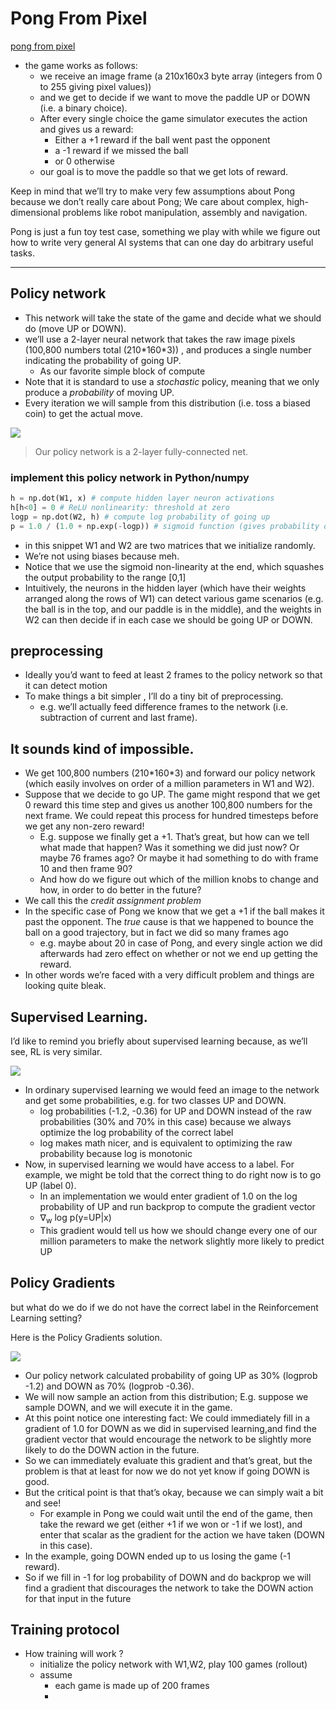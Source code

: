 

# Pong From Pixel 

[pong from pixel](http://karpathy.github.io/2016/05/31/rl/)

 - the game works as follows:
    - we receive an image frame (a 210x160x3 byte array (integers from 0 to 255 giving pixel values)) 
    - and we get to decide if we want to move the paddle UP or DOWN (i.e. a binary choice). 
    - After every single choice the game simulator executes the action and gives us a reward: 
        - Either a +1 reward if the ball went past the opponent
        - a -1 reward if we missed the ball
        - or 0 otherwise
    - our goal is to move the paddle so that we get lots of reward.

Keep in mind that we’ll try to make very few assumptions about Pong because we  don’t really care about Pong; We care about complex, high-dimensional problems like robot manipulation, assembly and navigation.

Pong is just a fun toy test case, something we play with while we figure out how to write very general AI systems that can one day do arbitrary useful tasks.

---

## Policy network

 - This network will take the state of the game and decide what we should do (move UP or DOWN). 
 - we’ll use a 2-layer neural network that takes the raw image pixels (100,800 numbers total (210\*160\*3)) , and produces a single number indicating the probability of going UP. 
    - As our favorite simple block of compute
 - Note that it is standard to use a *stochastic* policy, meaning that we only produce a *probability* of moving UP.
 - Every iteration we will sample from this distribution (i.e. toss a biased coin) to get the actual move. 


![](https://raw.githubusercontent.com/mebusy/notes/master/imgs/pong_policy_2layer_network.png)

> Our policy network is a 2-layer fully-connected net.

### implement this policy network in Python/numpy

```python
h = np.dot(W1, x) # compute hidden layer neuron activations
h[h<0] = 0 # ReLU nonlinearity: threshold at zero
logp = np.dot(W2, h) # compute log probability of going up
p = 1.0 / (1.0 + np.exp(-logp)) # sigmoid function (gives probability of going up)>]
```

 - in this snippet W1 and W2 are two matrices that we initialize randomly. 
 - We’re not using biases because meh.
 - Notice that we use the sigmoid non-linearity at the end, which squashes the output probability to the range [0,1]
 - Intuitively, the neurons in the hidden layer (which have their weights arranged along the rows of W1) can detect various game scenarios (e.g. the ball is in the top, and our paddle is in the middle), and the weights in W2 can then decide if in each case we should be going UP or DOWN. 

## preprocessing

 - Ideally you’d want to feed at least 2 frames to the policy network so that it can detect motion
 - To make things a bit simpler , I’ll do a tiny bit of preprocessing. 
    - e.g. we’ll actually feed difference frames to the network (i.e. subtraction of current and last frame).

## It sounds kind of impossible.

 - We get 100,800 numbers (210\*160\*3) and forward our policy network (which easily involves on order of a million parameters in W1 and W2). 
 - Suppose that we decide to go UP. The game might respond that we get 0 reward this time step and gives us another 100,800 numbers for the next frame. We could repeat this process for hundred timesteps before we get any non-zero reward!
    - E.g. suppose we finally get a +1. That’s great, but how can we tell what made that happen? Was it something we did just now? Or maybe 76 frames ago? Or maybe it had something to do with frame 10 and then frame 90? 
    - And how do we figure out which of the million knobs to change and how, in order to do better in the future? 
 - We call this the *credit assignment problem*
 - In the specific case of Pong we know that we get a +1 if the ball makes it past the opponent. The *true* cause is that we happened to bounce the ball on a good trajectory, but in fact we did so many frames ago 
    - e.g. maybe about 20 in case of Pong, and every single action we did afterwards had zero effect on whether or not we end up getting the reward.
 - In other words we’re faced with a very difficult problem and things are looking quite bleak.

## Supervised Learning. 

I’d like to remind you briefly about supervised learning because, as we’ll see, RL is very similar. 

![](https://raw.githubusercontent.com/mebusy/notes/master/imgs/pong_supervised_learning.png)

 - In ordinary supervised learning we would feed an image to the network and get some probabilities,  e.g. for two classes UP and DOWN.
    - log probabilities (-1.2, -0.36) for UP and DOWN instead of the raw probabilities (30% and 70% in this case) because we always optimize the log probability of the correct label
    - log makes math nicer, and is equivalent to optimizing the raw probability because log is monotonic
 - Now, in supervised learning we would have access to a label. For example, we might be told that the correct thing to do right now is to go UP (label 0). 
    - In an implementation we would enter gradient of 1.0 on the log probability of UP and run backprop to compute the gradient vector 
    - ∇<sub>w</sub> log p(y=UP|x)
    - This gradient would tell us how we should change every one of our million parameters to make the network slightly more likely to predict UP
  

## Policy Gradients

but what do we do if we do not have the correct label in the Reinforcement Learning setting?

Here is the Policy Gradients solution.

![](https://raw.githubusercontent.com/mebusy/notes/master/imgs/Pong_rl_policyGradients.png)

 - Our policy network calculated probability of going UP as 30% (logprob -1.2) and DOWN as 70% (logprob -0.36).
 - We will now sample an action from this distribution; E.g. suppose we sample DOWN, and we will execute it in the game. 
 - At this point notice one interesting fact: We could immediately fill in a gradient of 1.0 for DOWN as we did in supervised learning,and find the gradient vector that would encourage the network to be slightly more likely to do the DOWN action in the future.
 - So we can immediately evaluate this gradient and that’s great, but the problem is that at least for now we do not yet know if going DOWN is good.
 - But the critical point is that that’s okay, because we can simply wait a bit and see! 
    - For example in Pong we could wait until the end of the game, then take the reward we get (either +1 if we won or -1 if we lost), and enter that scalar as the gradient for the action we have taken (DOWN in this case). 
 - In the example, going DOWN ended up to us losing the game (-1 reward).
 - So if we fill in -1 for log probability of DOWN and do backprop we will find a gradient that discourages the network to take the DOWN action for that input in the future

## Training protocol

 - How training will work ?
    - initialize the policy network with W1,W2, play 100 games (rollout)
    - assume
        - each game is made up of 200 frames
        - 


















